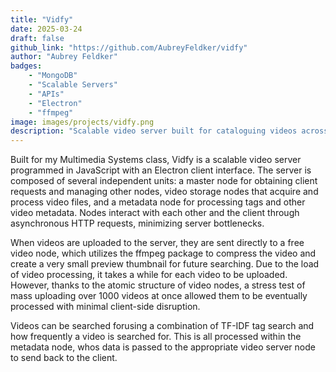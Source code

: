 ```yaml
---
title: "Vidfy"
date: 2025-03-24
draft: false
github_link: "https://github.com/AubreyFeldker/vidfy"
author: "Aubrey Feldker"
badges:
    - "MongoDB"
    - "Scalable Servers"
    - "APIs"
    - "Electron"
    - "ffmpeg"
image: images/projects/vidfy.png
description: "Scalable video server built for cataloguing videos across multiple storage locations, balancing size constraints and response times."
---
```


Built for my Multimedia Systems class, Vidfy is a scalable video server programmed in JavaScript with an Electron client interface. The server is composed of several independent units: a master node for obtaining client requests and managing other nodes, video storage nodes that acquire and process video files, and a metadata node for processing tags and other video metadata. Nodes interact with each other and the client through asynchronous HTTP requests, minimizing server bottlenecks.

When videos are uploaded to the server, they are sent directly to a free video node, which utilizes the ffmpeg package to compress the video and create a very small preview thumbnail for future searching. Due to the load of video processing, it takes a while for each video to be uploaded. However, thanks to the atomic structure of video nodes, a stress test of mass uploading over 1000 videos at once allowed them to be eventually processed with minimal client-side disruption.

Videos can be searched forusing a combination of TF-IDF tag search and how frequently a video is searched for. This is all processed within the metadata node, whos data is passed to the appropriate video server node to send back to the client.